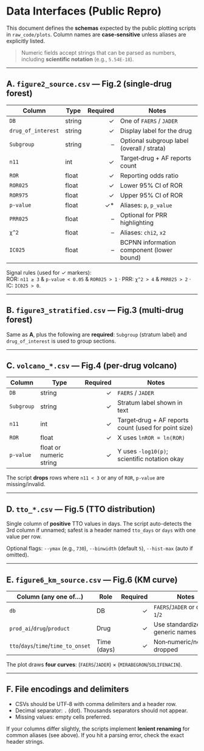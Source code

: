 # Data Interfaces (Public Repro)

This document defines the **schemas** expected by the public plotting scripts in `raw_code/plots`. Column names are **case‑sensitive** unless aliases are explicitly listed.

> Numeric fields accept strings that can be parsed as numbers, including **scientific notation** (e.g., `5.54E-18`).

---

## A. `figure2_source.csv` — Fig.2 (single‑drug forest)

| Column              | Type    | Required | Notes |
|---------------------|---------|---------:|------|
| `DB`                | string  | ✓ | One of `FAERS` / `JADER` |
| `drug_of_interest`  | string  | ✓ | Display label for the drug |
| `Subgroup`          | string  | – | Optional subgroup label (overall / strata) |
| `n11`               | int     | ✓ | Target‑drug + AF reports count |
| `ROR`               | float   | ✓ | Reporting odds ratio |
| `ROR025`            | float   | ✓ | Lower 95% CI of ROR |
| `ROR975`            | float   | ✓ | Upper 95% CI of ROR |
| `p-value`           | float   | ✓* | Aliases: `p`, `p_value` |
| `PRR025`            | float   | – | Optional for PRR highlighting |
| `χ^2`               | float   | – | Aliases: `chi2`, `x2` |
| `IC025`             | float   | – | BCPNN information component (lower bound) |

Signal rules (used for ✓ markers):  
ROR: `n11 ≥ 3` & `p-value < 0.05` & `ROR025 > 1` · PRR: `χ^2 > 4` & `PRR025 > 2` · IC: `IC025 > 0`.

---

## B. `figure3_stratified.csv` — Fig.3 (multi‑drug forest)

Same as **A**, plus the following are **required**: `Subgroup` (stratum label) and `drug_of_interest` is used to group sections.

---

## C. `volcano_*.csv` — Fig.4 (per‑drug volcano)

| Column      | Type   | Required | Notes |
|-------------|--------|---------:|------|
| `DB`        | string | ✓ | `FAERS` / `JADER` |
| `Subgroup`  | string | ✓ | Stratum label shown in text |
| `n11`       | int    | ✓ | Target‑drug + AF reports count (used for point size) |
| `ROR`       | float  | ✓ | X uses `lnROR = ln(ROR)` |
| `p-value`   | float or numeric string | ✓ | Y uses `-log10(p)`; scientific notation okay |

The script **drops** rows where `n11 < 3` or any of `ROR`, `p-value` are missing/invalid.

---

## D. `tto_*.csv` — Fig.5 (TTO distribution)

Single column of **positive** TTO values in days. The script auto-detects the 3rd column if unnamed; safest is a header named `tto_days` or `days` with one value per row.

Optional flags: `--ymax` (e.g., `730`), `--binwidth` (default `5`), `--hist-max` (auto if omitted).

---

## E. `figure6_km_source.csv` — Fig.6 (KM curve)

| Column (any one of…) | Role     | Required | Notes |
|----------------------|----------|---------:|------|
| `db`                 | DB       | ✓ | `FAERS`/`JADER` or codes `1`/`2` |
| `prod_ai`/`drug`/`product` | Drug | ✓ | Use standardized generic names |
| `tto`/`days`/`time`/`time_to_onset` | Time (days) | ✓ | Non‑numeric/negative dropped |

The plot draws **four curves**: (`FAERS`/`JADER`) × (`MIRABEGRON`/`SOLIFENACIN`).

---

## F. File encodings and delimiters

- CSVs should be UTF‑8 with comma delimiters and a header row.
- Decimal separator: `.` (dot). Thousands separators should not appear.
- Missing values: empty cells preferred.

If your columns differ slightly, the scripts implement **lenient renaming** for common aliases (see above). If you hit a parsing error, check the exact header strings.